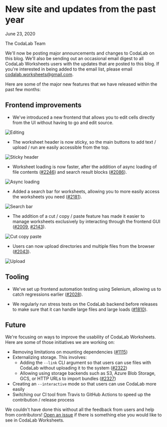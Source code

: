 # New site and updates from the past year

June 23, 2020

The CodaLab Team

We'll now be posting major announcements and changes to CodaLab on this blog. We'll also be sending out an occasional email digest to all CodaLab Worksheets users with the updates that are posted to this blog. If you're interested in being added to the email list, please email <a href="mailto:codalab.worksheets@gmail.com">codalab.worksheets@gmail.com</a>.

Here are some of the major new features that we have released within the past few months:

## Frontend improvements

- We've introduced a new frontend that allows you to edit cells directly from the UI without having to go and edit source.

![Editing](https://user-images.githubusercontent.com/1689183/84437569-36a6c580-ac03-11ea-8f9e-91adff5747df.png)

- The worksheet header is now sticky, so the main buttons to add text / upload / run are easily accessible from the top.

![Sticky header](https://user-images.githubusercontent.com/1689183/84438067-f0059b00-ac03-11ea-8a85-b91bd3c4b0d5.png)

- Worksheet loading is now faster, after the addition of async loading of file contents ([#2246](https://github.com/codalab/codalab-worksheets/pull/2246)) and search result blocks ([#2086](https://github.com/codalab/codalab-worksheets/pull/2086)).

![Async loading](https://user-images.githubusercontent.com/1689183/84437655-5a6a0b80-ac03-11ea-8dec-0b6aa7aea6e7.png)

- Added a search bar for worksheets, allowing you to more easily access the worksheets you need ([#2181](https://github.com/codalab/codalab-worksheets/pull/2181)).

![Search bar](https://user-images.githubusercontent.com/1689183/84437455-02cba000-ac03-11ea-93cf-67119ea0e4e6.png)

- The addition of a cut / copy / paste feature has made it easier to manage worksheets exclusively by interacting through the frontend GUI ([#2009](https://github.com/codalab/codalab-worksheets/pull/2009), [#2143](https://github.com/codalab/codalab-worksheets/pull/2143)).

![Cut copy paste](https://user-images.githubusercontent.com/1689183/84437547-2c84c700-ac03-11ea-9a06-2d27335fa57a.png)

- Users can now upload directories and multiple files from the browser ([#2043](https://github.com/codalab/codalab-worksheets/pull/2043)).

![Upload](https://user-images.githubusercontent.com/1689183/84437824-9d2be380-ac03-11ea-8e51-ceee3f624e1b.png)


## Tooling

- We've set up frontend automation testing using Selenium, allowing us to catch regressions earlier ([#2028](https://github.com/codalab/codalab-worksheets/pull/2028)).

- We regularly run stress tests on the CodaLab backend before releases to make sure that it can handle large files and large loads ([#1810](https://github.com/codalab/codalab-worksheets/pull/1810)).


## Future

We're focusing on ways to improve the usability of CodaLab Worksheets. Here are some of those initiatives we are working on:

- Removing limitations on mounting dependencies ([#1115](https://github.com/codalab/codalab-worksheets/issues/1115))
- Externalizing storage. This involves:
  - Adding the `--link` CLI argument so that users can use files with CodaLab without uploading it to the system ([#2322](https://github.com/codalab/codalab-worksheets/issues/2322))
  - Allowing using storage backends such as S3, Azure Blob Storage, GCS, or HTTP URLs to import bundles ([#2327](https://github.com/codalab/codalab-worksheets/issues/2327))
- Creating an `--interactive` mode so that users can use CodaLab more easily
- Switching our CI tool from Travis to GitHub Actions to speed up the contribution / release process

We couldn't have done this without all the feedback from users and help from contributors! [Open an issue](https://github.com/codalab/codalab-worksheets/issues/new/choose) if there is something else you would like to see in CodaLab Worksheets.